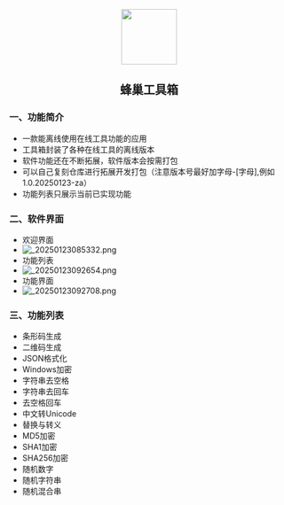 <div align="center">
<img src="https://s2.loli.net/2024/03/06/gTFN1fcst8QGeaZ.jpg" style="width:100px;" width="100"/>
<h2>蜂巢工具箱</h2>
</div>


### 一、功能简介


- 一款能离线使用在线工具功能的应用
- 工具箱封装了各种在线工具的离线版本
- 软件功能还在不断拓展，软件版本会按需打包
- 可以自己复刻仓库进行拓展开发打包（注意版本号最好加字母-[字母],例如1.0.20250123-za）
- 功能列表只展示当前已实现功能

### 二、软件界面

- 欢迎界面
- ![_20250123085332.png](https://s2.loli.net/2025/01/23/T7CQUs6mgGjwiaW.jpg)
- 功能列表
- ![_20250123092654.png](https://s2.loli.net/2025/01/23/PfKNz4ewBUFiQOT.jpg)
- 功能界面
- ![_20250123092708.png](https://s2.loli.net/2025/01/23/rnDKdtlpVe4fC1y.jpg)

### 三、功能列表

- 条形码生成
- 二维码生成
- JSON格式化
- Windows加密
- 字符串去空格
- 字符串去回车
- 去空格回车
- 中文转Unicode
- 替换与转义
- MD5加密
- SHA1加密
- SHA256加密
- 随机数字
- 随机字符串
- 随机混合串

